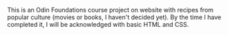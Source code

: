 This is an Odin Foundations course project on website with recipes from popular culture (movies or books, I haven't decided yet). By the time I have completed it, I will be acknowledged with basic HTML and CSS.
